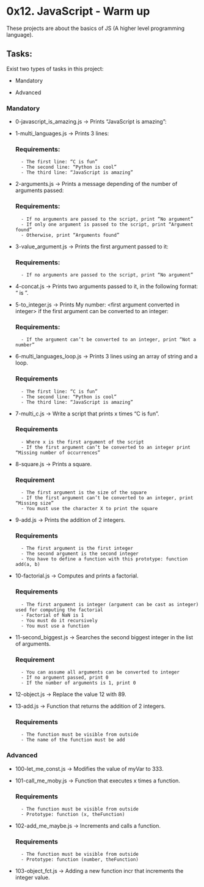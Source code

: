 # 0x12. JavaScript - Warm up

These projects are about the basics of JS (A higher level programming language).

## Tasks:

Exist two types of tasks in this project:

- Mandatory

- Advanced

### Mandatory

- 0-javascript_is_amazing.js &rarr; Prints “JavaScript is amazing”:

- 1-multi_languages.js &rarr; Prints 3 lines:

	### Requirements:
		- The first line: “C is fun”
		- The second line: “Python is cool”
		- The third line: “JavaScript is amazing”

- 2-arguments.js &rarr; Prints a message depending of the number of arguments passed:

	### Requirements:
		- If no arguments are passed to the script, print “No argument”
		- If only one argument is passed to the script, print “Argument found”
		- Otherwise, print “Arguments found”

- 3-value_argument.js &rarr; Prints the first argument passed to it:

	### Requirements:
		- If no arguments are passed to the script, print “No argument”

- 4-concat.js &rarr; Prints two arguments passed to it, in the following format: “ is ”.

- 5-to_integer.js &rarr; Prints My number: \<first argument converted in integer> if the first argument can be converted to an integer:

	### Requirements:
		- If the argument can’t be converted to an integer, print “Not a number”

- 6-multi_languages_loop.js &rarr; Prints 3 lines using an array of string and a loop.

	### Requirements
		- The first line: “C is fun”
		- The second line: “Python is cool”
		- The third line: “JavaScript is amazing”

- 7-multi_c.js &rarr; Write a script that prints x times “C is fun”.

	### Requirements
		- Where x is the first argument of the script
		- If the first argument can’t be converted to an integer print “Missing number of occurrences”

- 8-square.js &rarr; Prints a square.

	### Requirement
		- The first argument is the size of the square
		- If the first argument can’t be converted to an integer, print “Missing size”
		- You must use the character X to print the square

- 9-add.js &rarr; Prints the addition of 2 integers.

	### Requirements
		- The first argument is the first integer
		- The second argument is the second integer
		- You have to define a function with this prototype: function add(a, b)

- 10-factorial.js &rarr; Computes and prints a factorial.

	### Requirements
		- The first argument is integer (argument can be cast as integer) used for computing the factorial
		- Factorial of NaN is 1
		- You must do it recursively
		- You must use a function

- 11-second_biggest.js &rarr; Searches the second biggest integer in the list of arguments.

	### Requirement
		- You can assume all arguments can be converted to integer
		- If no argument passed, print 0
		- If the number of arguments is 1, print 0

- 12-object.js &rarr; Replace the value 12 with 89.

- 13-add.js &rarr; Function that returns the addition of 2 integers.

	### Requirements
		- The function must be visible from outside
		- The name of the function must be add

### Advanced

- 100-let_me_const.js &rarr; Modifies the value of myVar to 333.

- 101-call_me_moby.js &rarr; Function that executes x times a function.

	### Requirements
		- The function must be visible from outside
		- Prototype: function (x, theFunction)

- 102-add_me_maybe.js &rarr; Increments and calls a function.

	### Requirements
		- The function must be visible from outside
		- Prototype: function (number, theFunction)

- 103-object_fct.js &rarr; Adding a new function incr that increments the integer value.
